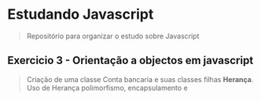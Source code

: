 # Estudando Javascript
> Repositório para organizar o estudo sobre Javascript

## Exercicio 3 - Orientação a objectos em javascript
> Criação de uma classe Conta bancaria e suas classes filhas **Herança**.
> Uso de Herança polimorfismo, encapsulamento e 
